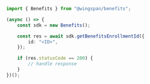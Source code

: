 <!-- Start SDK Example Usage -->
```typescript
import { Benefits } from "@wingspan/benefits";

(async () => {
    const sdk = new Benefits();

    const res = await sdk.getBenefitsEnrollmentId({
        id: "<ID>",
    });

    if (res.statusCode == 200) {
        // handle response
    }
})();

```
<!-- End SDK Example Usage -->